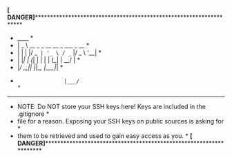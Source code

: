 **[ DANGER]*********************************************************************
* ____                                                                         *
* |  _ \  __ _ _ __   __ _  ___ _ __                                           *
* | | | |/ _` | '_ \ / _` |/ _ \ '__|                                          *
* | |_| | (_| | | | | (_| |  __/ |                                             *
* |____/ \__,_|_| |_|\__, |\___|_|                                             *
*                    |___/                                                     *
********************************************************************************
* NOTE: Do NOT store your SSH keys here!  Keys are included in the .gitignore  *
* file for a reason.  Exposing your SSH keys on public sources is asking for    *
* them to be retrieved and used to gain easy access as you.                    *
**[ DANGER]*********************************************************************
